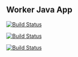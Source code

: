 ## Worker Java App

[![Build Status](http://35.199.8.226:8080/buildStatus/icon?job=instavote%2Fworker-build&subject=Build&color=blue)](http://35.199.8.226:8080/job/instavote/job/worker-build/)

[![Build Status](http://35.199.8.226:8080/buildStatus/icon?job=instavote%2Fworker-test&subject=UnitTest&color=pink)](http://35.199.8.226:8080/job/instavote/job/worker-test/)

[![Build Status](http://35.199.8.226:8080/buildStatus/icon?job=instavote%2Fworker-package&subject=Package)](http://35.199.8.226:8080/job/instavote/job/worker-package/)

